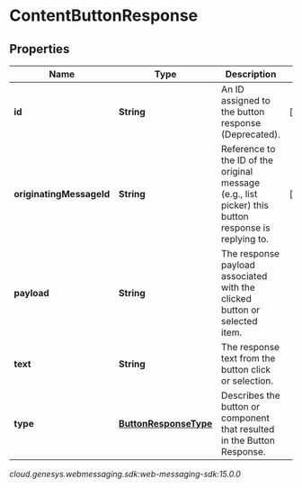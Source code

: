 # ContentButtonResponse


## Properties

| Name | Type | Description | Notes |
| ------------ | ------------- | ------------- | ------------- |
| **id** | **String** | An ID assigned to the button response (Deprecated). |  [optional] |
| **originatingMessageId** | **String** | Reference to the ID of the original message (e.g., list picker) this button response is replying to. |  [optional] |
| **payload** | **String** | The response payload associated with the clicked button or selected item. |  |
| **text** | **String** | The response text from the button click or selection. |  |
| **type** | [**ButtonResponseType**](ButtonResponseType) | Describes the button or component that resulted in the Button Response. |  |




_cloud.genesys.webmessaging.sdk:web-messaging-sdk:15.0.0_
